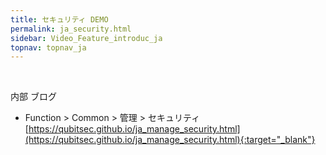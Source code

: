 ```yaml
---
title: セキュリティ DEMO
permalink: ja_security.html
sidebar: Video_Feature_introduc_ja
topnav: topnav_ja
---
```


<!-- <style>.embed-container { position: relative; padding-bottom: 56.25%; height: 0; overflow: hidden; max-width: 100%; } .embed-container iframe, .embed-container object, .embed-container embed { position: absolute; top: 0; left: 0; width: 100%; height: 100%; }</style><div class='embed-container'><iframe src='https://www.youtube.com/embed/NbaEKIuQqa0' frameborder='0' allowfullscreen></iframe></div> -->

<br />

内部 ブログ  

- Function > Common > 管理 > セキュリティ
[https://qubitsec.github.io/ja_manage_security.html](https://qubitsec.github.io/ja_manage_security.html){:target="_blank"}